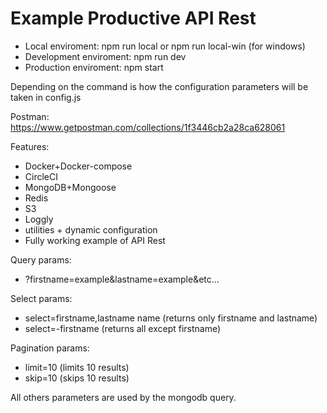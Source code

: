 # Example Productive API Rest

-   Local enviroment: npm run local or npm run local-win (for windows)
-   Development enviroment: npm run dev
-   Production enviroment: npm start

Depending on the command is how the configuration parameters will be taken in config.js

Postman: https://www.getpostman.com/collections/1f3446cb2a28ca628061

Features:

-   Docker+Docker-compose
-   CircleCI
-   MongoDB+Mongoose
-   Redis
-   S3
-   Loggly
-   utilities + dynamic configuration
-   Fully working example of API Rest

Query params:

-   ?firstname=example&lastname=example&etc...

Select params:

-   select=firstname,lastname name (returns only firstname and lastname)
-   select=-firstname (returns all except firstname)

Pagination params:

-   limit=10 (limits 10 results)
-   skip=10 (skips 10 results)

All others parameters are used by the mongodb query.
